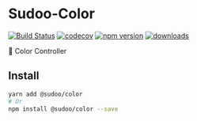 # Sudoo-Color

[![Build Status](https://travis-ci.com/SudoDotDog/Sudoo-Color.svg?branch=master)](https://travis-ci.com/SudoDotDog/Sudoo-Color)
[![codecov](https://codecov.io/gh/SudoDotDog/Sudoo-Color/branch/master/graph/badge.svg)](https://codecov.io/gh/SudoDotDog/Sudoo-Color)
[![npm version](https://badge.fury.io/js/%40sudoo%2Fcolor.svg)](https://www.npmjs.com/package/@sudoo/color)
[![downloads](https://img.shields.io/npm/dm/@sudoo/color.svg)](https://www.npmjs.com/package/@sudoo/color)

:deciduous_tree: Color Controller

## Install

```sh
yarn add @sudoo/color
# Or
npm install @sudoo/color --save
```
